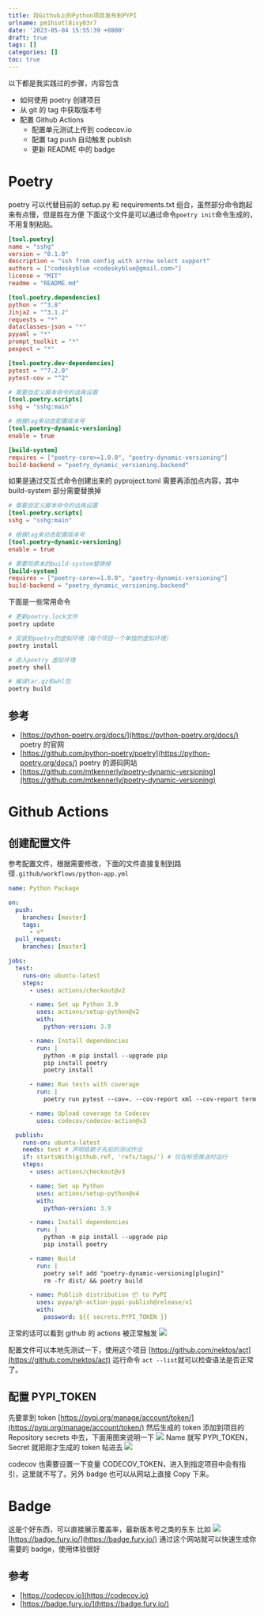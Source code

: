 ```yaml
---
title: 将Github上的Python项目发布到PYPI
urlname: pm1hiotl8isy03r7
date: '2023-05-04 15:55:39 +0800'
draft: true
tags: []
categories: []
toc: true
---
```


以下都是我实践过的步骤，内容包含

- 如何使用 poetry 创建项目
- 从 git 的 tag 中获取版本号
- 配置 Github Actions
  - 配置单元测试上传到 codecov.io
  - 配置 tag push 自动触发 publish
  - 更新 README 中的 badge

<!-- more -->

# Poetry

poetry 可以代替目前的 setup.py 和 requirements.txt 组合，虽然部分命令跑起来有点慢，但是胜在方便
下面这个文件是可以通过命令`poetry init`命令生成的，不用复制粘贴。

```toml
[tool.poetry]
name = "sshg"
version = "0.1.0"
description = "ssh from config with arrow select support"
authors = ["codeskyblue <codeskyblue@gmail.com>"]
license = "MIT"
readme = "README.md"

[tool.poetry.dependencies]
python = "^3.8"
Jinja2 = "^3.1.2"
requests = "*"
dataclasses-json = "*"
pyyaml = "*"
prompt_toolkit = "*"
pexpect = "*"

[tool.poetry.dev-dependencies]
pytest = "^7.2.0"
pytest-cov = "^2"

# 需要自定义脚本命令的话再设置
[tool.poetry.scripts]
sshg = "sshg:main"

# 根据tag来动态配置版本号
[tool.poetry-dynamic-versioning]
enable = true

[build-system]
requires = ["poetry-core>=1.0.0", "poetry-dynamic-versioning"]
build-backend = "poetry_dynamic_versioning.backend"
```

如果是通过交互式命令创建出来的 pyproject.toml 需要再添加点内容，其中 build-system 部分需要替换掉

```toml
# 需要自定义脚本命令的话再设置
[tool.poetry.scripts]
sshg = "sshg:main"

# 根据tag来动态配置版本号
[tool.poetry-dynamic-versioning]
enable = true

# 需要将原本的build-system替换掉
[build-system]
requires = ["poetry-core>=1.0.0", "poetry-dynamic-versioning"]
build-backend = "poetry_dynamic_versioning.backend"
```

下面是一些常用命令

```bash
# 更新poetry.lock文件
poetry update

# 安装到poetry的虚拟环境（每个项目一个单独的虚拟环境）
poetry install

# 进入poetry 虚拟环境
poetry shell

# 编译tar.gz和whl包
poetry build
```

## 参考

- [https://python-poetry.org/docs/](https://python-poetry.org/docs/) poetry 的官网
- [https://github.com/python-poetry/poetry](https://python-poetry.org/docs/) poetry 的源码网站
- [https://github.com/mtkennerly/poetry-dynamic-versioning](https://github.com/mtkennerly/poetry-dynamic-versioning)

# Github Actions

## 创建配置文件

参考配置文件，根据需要修改，下面的文件直接复制到路径`.github/workflows/python-app.yml`

```yaml
name: Python Package

on:
  push:
    branches: [master]
    tags:
      - v*
  pull_request:
    branches: [master]

jobs:
  test:
    runs-on: ubuntu-latest
    steps:
      - uses: actions/checkout@v2

      - name: Set up Python 3.9
        uses: actions/setup-python@v2
        with:
          python-version: 3.9

      - name: Install dependencies
        run: |
          python -m pip install --upgrade pip
          pip install poetry
          poetry install

      - name: Run tests with coverage
        run: |
          poetry run pytest --cov=. --cov-report xml --cov-report term

      - name: Upload coverage to Codecov
        uses: codecov/codecov-action@v3

  publish:
    runs-on: ubuntu-latest
    needs: test # 声明依赖于先前的测试作业
    if: startsWith(github.ref, 'refs/tags/') # 仅在标签推送时运行
    steps:
      - uses: actions/checkout@v3

      - name: Set up Python
        uses: actions/setup-python@v4
        with:
          python-version: 3.9

      - name: Install dependencies
        run: |
          python -m pip install --upgrade pip
          pip install poetry

      - name: Build
        run: |
          poetry self add "poetry-dynamic-versioning[plugin]"
          rm -fr dist/ && poetry build

      - name: Publish distribution 📦 to PyPI
        uses: pypa/gh-action-pypi-publish@release/v1
        with:
          password: ${{ secrets.PYPI_TOKEN }}
```

正常的话可以看到 github 的 actions 被正常触发
![](/images/yuque/FpJbmq2bai7LXA8TsKXNoWAYurEK.png)

配置文件可以本地先测试一下，使用这个项目 [https://github.com/nektos/act](https://github.com/nektos/act)
运行命令 `act --list`就可以检查语法是否正常了。

## 配置 PYPI_TOKEN

先要拿到 token
[https://pypi.org/manage/account/token/](https://pypi.org/manage/account/token/)
然后生成的 token 添加到项目的 Repository secrets 中去，下面用图来说明一下
![](/images/yuque/Fok0U6cFEi21YOx2dCwYh366P0Bo.png)
Name 就写 PYPI_TOKEN，Secret 就把刚才生成的 token 帖进去
![](/images/yuque/FsTklGo2sSU0AsltR5qH0z0F7sI8.png)

codecov 也需要设置一下变量 CODECOV_TOKEN，进入到指定项目中会有指引，这里就不写了。另外 badge 也可以从网站上直接 Copy 下来。

# Badge

这是个好东西，可以直接展示覆盖率，最新版本号之类的东东
比如
![](/images/yuque/Fp7tEetijw_XVg5hof4lR72ysY3o.png)
[https://badge.fury.io/](https://badge.fury.io/)
通过这个网站就可以快速生成你需要的 badge，使用体验很好

## 参考

- [https://codecov.io](https://codecov.io)
- [https://badge.fury.io/](https://badge.fury.io/)
